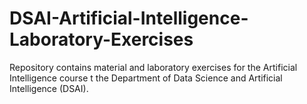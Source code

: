 # DSAI-Artificial-Intelligence-Laboratory-Exercises
Repository contains material and laboratory exercises for the Artificial Intelligence course t the Department of Data Science and Artificial Intelligence (DSAI).
